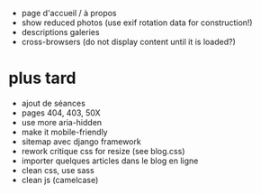 * page d'accueil / à propos
* show reduced photos (use exif rotation data for construction!)
* descriptions galeries
* cross-browsers (do not display content until it is loaded?)

# plus tard
* ajout de séances
* pages 404, 403, 50X
* use more aria-hidden
* make it mobile-friendly
* sitemap avec django framework
* rework critique css for resize (see blog.css)
* importer quelques articles dans le blog en ligne
* clean css, use sass
* clean js (camelcase)

